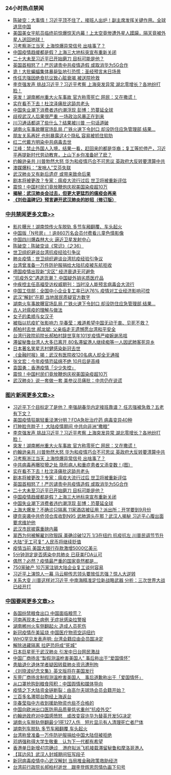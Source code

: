 <div class="catlist">
<h3>24小时热点禁闻</h3>
<ul>
<li><a href="https://github.com/fqnews/bnews/blob/master/cbnews/20200330/1302896.md">陈破空：大事情！习近平顶不住了，接班人出炉！副主席发挥关键作用。全球退货中国 </a></li>
<li><a href="https://github.com/fqnews/bnews/blob/master/funmedia/20200330/1302898.md">美国美女宇航员临终前惊爆惊天内幕！上太空竟惨遭外星人蹂躏，隔天竟被外星人送回地球！</a></li>
<li><a href="https://github.com/fqnews/bnews/blob/master/topimagenews/20200330/1303284.md">习考察浙江当天 上海惊爆异常信号 出啥事了？</a></li>
<li><a href="https://github.com/fqnews/bnews/blob/master/topimagenews/20200330/1302911.md">中国疫情趋缓都是假？上海三大地标突宣布重新关闭</a></li>
<li><a href="https://github.com/fqnews/bnews/blob/master/topimagenews/20200330/1302991.md">二十大未至习近平已开始磨刀 目标可能是他？</a></li>
<li><a href="https://github.com/fqnews/bnews/blob/master/topimagenews/20200330/1303155.md">英国首相怒了！严厉谴责中共疫情造假 或取消华为5G合作</a></li>
<li><a href="https://github.com/fqnews/bnews/blob/master/cnnews/20200330/1302868.md">诡！大批蝙蝠集体暴毙坠地引恐慌：圣经预言末日场景</a></li>
<li><a href="https://github.com/fqnews/bnews/blob/master/cbnews/20200330/1303231.md">传任志强因绝食抗议致心脏衰竭 被送院抢救</a></li>
<li><a href="https://github.com/fqnews/bnews/blob/master/topimagenews/20200330/1303326.md">李克强发声 挑战习近平？习近平考察 上海突发异常 湖北零增长？各地纷打脸！</a></li>
<li><a href="https://github.com/fqnews/bnews/blob/master/topimagenews/20200330/1303308.md">突发！湖南郴州重大火车事故 官方称零死亡 网民：又在撒谎！</a></li>
<li><a href="https://github.com/fqnews/bnews/blob/master/topimagenews/20200330/1303237.md">实在看不下去！杜汶泽痛批这舔共老头</a></li>
<li><a href="https://github.com/fqnews/bnews/blob/master/topimagenews/20200330/1302854.md">中国失业潮下消费者违约潮浮现 彭博：恐蔓延全球</a></li>
<li><a href="https://github.com/fqnews/bnews/blob/master/baitai/20200330/1303229.md">歧视武汉人后果很严重 一场政治风暴正在到来</a></li>
<li><a href="https://github.com/fqnews/bnews/blob/master/cnnews/20200330/1303006.md">川习通话都讲了些什么？结果被川普 一句话道破</a></li>
<li><a href="https://github.com/fqnews/bnews/blob/master/cbnews/20200330/1303415.md">湖南火车事故曝官场乱局 广铁火速下令封口 却没防住应急管理部 结果…</a></li>
<li><a href="https://github.com/fqnews/bnews/blob/master/funmedia/20200330/1302891.md">朋友关系再好 也别暴露这4个隐私 容易被抓住软肋</a></li>
<li><a href="https://github.com/fqnews/bnews/blob/master/cbnews/20200330/1303156.md">红二代戴方明染中共病毒去世</a></li>
<li><a href="https://github.com/fqnews/bnews/blob/master/cbnews/20200330/1303235.md">江峰：禁止外国人入境，结果一看，赶回来的都是华裔；复工等於停产，习近平再提新时代劳动教育，上山下乡你准备好了麽？</a></li>
<li><a href="https://github.com/fqnews/bnews/blob/master/topimagenews/20200330/1303292.md">约翰逊亲共 川普勃然大怒 华为和疫情巧合不可思议 英政府大反转要清算中共</a></li>
<li><a href="https://github.com/fqnews/bnews/blob/master/cbnews/20200330/1303263.md">澳媒爆料：“发哨人”艾芬失联</a></li>
<li><a href="https://github.com/fqnews/bnews/blob/master/cnnews/20200330/1303266.md">武汉肺炎又有新后遗症 或带来致命后果</a></li>
<li><a href="https://github.com/fqnews/bnews/blob/master/topimagenews/20200330/1303236.md">剧本将被更改？专家：瘟疫大流行过后 世卫将被重新评估</a></li>
<li><a href="https://github.com/fqnews/bnews/blob/master/cbnews/20200330/1303340.md">震惊！中国村民们竟放鞭炮庆祝美国染疫超10万</a></li>
<li><b><a href="https://github.com/fqnews/bnews/blob/master/comments/20200211/1275071.md" target="_blank">揭秘：武汉肺炎会过去，但更大更猛烈的瘟疫会再来</a></b></li>
<li><b><a href="https://github.com/fqnews/bnews/blob/master/comments/20200207/1272816.md" target="_blank">《刘伯温碑记》预言避开武汉肺炎的妙招（修订版）</a></b></li>
</ul>
</div>

<div class="catlist">
<h3><a href="https://github.com/fqnews/bnews/blob/master/cbnews/" target="_blank">中共禁闻</a><span><a href="https://github.com/fqnews/bnews/blob/master/cbnews/" target="_blank" rel="nofollow">更多文章>></a></span></h3>
<ul>
<li><a href="https://github.com/fqnews/bnews/blob/master/cbnews/20200331/1303552.md" target="_blank">影片曝光！湖南惊传火车脱轨 多节车厢翻覆、车头起火</a></li>
<li><a href="https://github.com/fqnews/bnews/blob/master/cbnews/20200331/1303528.md" target="_blank">中国版「N号房」！逾860万名会员付费看儿童色情影像</a></li>
<li><a href="https://github.com/fqnews/bnews/blob/master/cbnews/20200331/1303527.md" target="_blank">中国四川爆森林大火 逼近卫星发射中心</a></li>
<li><a href="https://github.com/fqnews/bnews/blob/master/cbnews/20200331/1303520.md" target="_blank">陈破空：陈破空谈《常识》（之36）</a></li>
<li><a href="https://github.com/fqnews/bnews/blob/master/cbnews/20200331/1303499.md" target="_blank">世卫组织避谈台湾抗疫经验引争议</a></li>
<li><a href="https://github.com/fqnews/bnews/blob/master/cbnews/20200331/1303495.md" target="_blank">肺炎疫情：世卫组织避谈台湾抗疫经验引争议</a></li>
<li><a href="https://github.com/fqnews/bnews/blob/master/cbnews/20200330/1303458.md" target="_blank">台湾曾准备一万件防护服捐给大陆抗疫被东航拒收</a></li>
<li><a href="https://github.com/fqnews/bnews/blob/master/cbnews/20200330/1303450.md" target="_blank">德国疫情出现新“灾区” 经济衰退无可避免</a></li>
<li><a href="https://github.com/fqnews/bnews/blob/master/cbnews/20200330/1303438.md" target="_blank">“抗疫外交”遇退货潮？ 中国疑外销劣质医疗品</a></li>
<li><a href="https://github.com/fqnews/bnews/blob/master/cbnews/20200330/1303433.md" target="_blank">中疾控主任高福受访权威期刊：当时没人能预言病毒会大流行</a></li>
<li><a href="https://github.com/fqnews/bnews/blob/master/cbnews/20200330/1303432.md" target="_blank">中国工信部：全国中小企业复工率已达76% 疫情对工业经济影响可控</a></li>
<li><a href="https://github.com/fqnews/bnews/blob/master/cbnews/20200330/1303431.md" target="_blank">武汉“解封”在即 当地居民质疑官方数字</a></li>
<li><a href="https://github.com/fqnews/bnews/blob/master/cbnews/20200330/1303415.md" target="_blank">湖南火车事故曝官场乱局 广铁火速下令封口 却没防住应急管理部 结果…</a></li>
<li><a href="https://github.com/fqnews/bnews/blob/master/cbnews/20200330/1303275.md" target="_blank">古人对瘟疫的理解与做法</a></li>
<li><a href="https://github.com/fqnews/bnews/blob/master/cbnews/20200330/1303276.md" target="_blank">女子的柔顺与女汉子</a></li>
<li><a href="https://github.com/fqnews/bnews/blob/master/cbnews/20200330/1303400.md" target="_blank">被指以抗疫扩张影响力 华春莹：难道希望中国无动于衷、见死不救？</a></li>
<li><a href="https://github.com/fqnews/bnews/blob/master/cbnews/20200330/1303385.md" target="_blank">郝柏村去世 郝龙斌: 父亲临走无遗憾愿台湾和平安全</a></li>
<li><a href="https://github.com/fqnews/bnews/blob/master/cbnews/20200330/1303382.md" target="_blank">台湾行政院前院长郝柏村辞世享年101岁疫情严峻婉谢吊唁</a></li>
<li><a href="https://github.com/fqnews/bnews/blob/master/cbnews/20200330/1303372.md" target="_blank">滞留秘鲁台湾人大多已离开  80名滞留港人继续痴等一人因武肺客死异乡</a></li>
<li><a href="https://github.com/fqnews/bnews/blob/master/cbnews/20200330/1303371.md" target="_blank">日本著名笑星志村健感染新冠去世</a></li>
<li><a href="https://github.com/fqnews/bnews/blob/master/cbnews/20200330/1303365.md" target="_blank">《金融时报》揭：武汉有医院收120名病人却全无通报</a></li>
<li><a href="https://github.com/fqnews/bnews/blob/master/cbnews/20200330/1303364.md" target="_blank">张文宏：今年疫情恐延绵不绝 10月后是高峰</a></li>
<li><a href="https://github.com/fqnews/bnews/blob/master/cbnews/20200330/1303358.md" target="_blank">袁国勇︰香港疫情「少少失控」</a></li>
<li><a href="https://github.com/fqnews/bnews/blob/master/cbnews/20200330/1303340.md" target="_blank">震惊！中国村民们竟放鞭炮庆祝美国染疫超10万</a></li>
<li><a href="https://github.com/fqnews/bnews/blob/master/cbnews/20200330/1303327.md" target="_blank">武汉肺炎》说一套做一套 美参议员痛批：中共仍在说谎</a></li>

</ul>
</div>
<div class="catlist">
<h3><a href="https://github.com/fqnews/bnews/blob/master/topimagenews/" target="_blank">图片新闻</a><span><a href="https://github.com/fqnews/bnews/blob/master/topimagenews/" target="_blank" rel="nofollow">更多文章>></a></span></h3>
<ul>
<li><a href="https://github.com/fqnews/bnews/blob/master/topimagenews/20200331/1303489.md" target="_blank">习近平下个目标定了是他？ 李强胡春华内定接班靠谱？ 任志强被急救？五老有下文？</a></li>
<li><a href="https://github.com/fqnews/bnews/blob/master/topimagenews/20200330/1303428.md" target="_blank">美国疫情狂飙轻重泾渭分明？FDA急批治疗药 病毒变异40种</a></li>
<li><a href="https://github.com/fqnews/bnews/blob/master/topimagenews/20200330/1303427.md" target="_blank">打肿脸充胖子！ 大陆疫情期间 中共向非洲“撒粮”</a></li>
<li><a href="https://github.com/fqnews/bnews/blob/master/topimagenews/20200330/1303326.md" target="_blank">李克强发声 挑战习近平？习近平考察 上海突发异常 湖北零增长？各地纷打脸！</a></li>
<li><a href="https://github.com/fqnews/bnews/blob/master/topimagenews/20200330/1303308.md" target="_blank">突发！湖南郴州重大火车事故 官方称零死亡 网民：又在撒谎！</a></li>
<li><a href="https://github.com/fqnews/bnews/blob/master/topimagenews/20200330/1303292.md" target="_blank">约翰逊亲共 川普勃然大怒 华为和疫情巧合不可思议 英政府大反转要清算中共</a></li>
<li><a href="https://github.com/fqnews/bnews/blob/master/topimagenews/20200330/1303284.md" target="_blank">习考察浙江当天 上海惊爆异常信号 出啥事了？</a></li>
<li><a href="https://github.com/fqnews/bnews/blob/master/topimagenews/20200330/1303268.md" target="_blank">中共病毒再曝狡猾之处 隐形病人和重症患者又添变数！(图）</a></li>
<li><a href="https://github.com/fqnews/bnews/blob/master/topimagenews/20200330/1303237.md" target="_blank">实在看不下去！杜汶泽痛批这舔共老头</a></li>
<li><a href="https://github.com/fqnews/bnews/blob/master/topimagenews/20200330/1303236.md" target="_blank">剧本将被更改？专家：瘟疫大流行过后 世卫将被重新评估</a></li>
<li><a href="https://github.com/fqnews/bnews/blob/master/topimagenews/20200330/1303155.md" target="_blank">英国首相怒了！严厉谴责中共疫情造假 或取消华为5G合作</a></li>
<li><a href="https://github.com/fqnews/bnews/blob/master/topimagenews/20200330/1302991.md" target="_blank">二十大未至习近平已开始磨刀 目标可能是他？</a></li>
<li><a href="https://github.com/fqnews/bnews/blob/master/topimagenews/20200330/1302911.md" target="_blank">中国疫情趋缓都是假？上海三大地标突宣布重新关闭</a></li>
<li><a href="https://github.com/fqnews/bnews/blob/master/topimagenews/20200330/1302854.md" target="_blank">中国失业潮下消费者违约潮浮现 彭博：恐蔓延全球</a></li>
<li><a href="https://github.com/fqnews/bnews/blob/master/topimagenews/20200330/1302804.md" target="_blank">上海大爆发？不确诊只隔离 11家酒店被征用？派出所：开学要到9月份</a></li>
<li><a href="https://github.com/fqnews/bnews/blob/master/topimagenews/20200329/1302796.md" target="_blank">捷克突袭中共侨领仓库收割N95 武肺源头在那？武汉人揭秘 习近平心腹出面要求维护他</a></li>
<li><a href="https://github.com/fqnews/bnews/blob/master/topimagenews/20200329/1302773.md" target="_blank">武汉市民披露重磅内幕</a></li>
<li><a href="https://github.com/fqnews/bnews/blob/master/topimagenews/20200329/1302695.md" target="_blank">翠西为何被解雇刘欣狠踩 美确诊破12万 1/3在纽约 抗疫抗左 川普民调节节升</a></li>
<li><a href="https://github.com/fqnews/bnews/blob/master/topimagenews/20200329/1302675.md" target="_blank">大陆“无工可复” 人民币将继续贬值</a></li>
<li><a href="https://github.com/fqnews/bnews/blob/master/topimagenews/20200329/1302625.md" target="_blank">疫情当前 美国大银行存款激增5000亿美元</a></li>
<li><a href="https://github.com/fqnews/bnews/blob/master/topimagenews/20200329/1302624.md" target="_blank">5分钟测定是否感染中共肺炎 已获美FDA认可</a></li>
<li><a href="https://github.com/fqnews/bnews/blob/master/topimagenews/20200329/1302616.md" target="_blank">偶然？必然？疫情最严重的国家竟然都是&#8230;</a></li>
<li><a href="https://github.com/fqnews/bnews/blob/master/topimagenews/20200329/1302554.md" target="_blank">750家破产 10万家注销大陆企业复工谈何容易</a></li>
<li><a href="https://github.com/fqnews/bnews/blob/master/topimagenews/20200328/1302279.md" target="_blank">习近平上演惊人一幕 马云柳传志领头要放任志强？惊人大逆转</a></li>
<li><a href="https://github.com/fqnews/bnews/blob/master/topimagenews/20200328/1302239.md" target="_blank">关系大变 川普这样对习近平 中南海精准定位新战略武器 分析：三次世界大战已经开打</a></li>

</ul>
</div>
<div class="catlist">
<h3><a href="https://github.com/fqnews/bnews/blob/master/headline/" target="_blank">中国要闻</a><span><a href="https://github.com/fqnews/bnews/blob/master/headline/" target="_blank" rel="nofollow">更多文章>></a></span></h3>
<ul>
<li><a href="https://github.com/fqnews/bnews/blob/master/headline/20200331/1303518.md" target="_blank">各国纷禁粮食出口 中国面临粮荒？</a></li>
<li><a href="https://github.com/fqnews/bnews/blob/master/headline/20200331/1303517.md" target="_blank">河南再现本土病例 无症状感染拉警报</a></li>
<li><a href="https://github.com/fqnews/bnews/blob/master/headline/20200331/1303516.md" target="_blank">湖南郴州火车侧翻起火 造成人员死伤</a></li>
<li><a href="https://github.com/fqnews/bnews/blob/master/headline/20200331/1303515.md" target="_blank">新冠疫情在美延烧  中国医疗物资空运纽约</a></li>
<li><a href="https://github.com/fqnews/bnews/blob/master/headline/20200331/1303511.md" target="_blank">WHO罕见发表声明: 台湾会籍应由会员国决定</a></li>
<li><a href="https://github.com/fqnews/bnews/blob/master/headline/20200331/1303497.md" target="_blank">解除进藏隔离 拉萨恐将成“死城”</a></li>
<li><a href="https://github.com/fqnews/bnews/blob/master/headline/20200331/1303496.md" target="_blank">日本巨星死于武汉肺炎  引发中日台网民激战</a></li>
<li><a href="https://github.com/fqnews/bnews/blob/master/headline/20200330/1303474.md" target="_blank">中国厂商扬言“製假测温枪害美国人”   事后称出于“爱国情怀”</a></li>
<li><a href="https://github.com/fqnews/bnews/blob/master/headline/20200330/1303473.md" target="_blank">患脑退化退休学者疑因转载肺炎资讯遭刑拘</a></li>
<li><a href="https://github.com/fqnews/bnews/blob/master/headline/20200330/1303472.md" target="_blank">《刘晓波纪念文集》英文版将在美国发行</a></li>
<li><a href="https://github.com/fqnews/bnews/blob/master/headline/20200330/1303468.md" target="_blank">东莞厂商扬言制假测温枪害美国人　事后道歉称出于「爱国情怀」</a></li>
<li><a href="https://github.com/fqnews/bnews/blob/master/headline/20200330/1303436.md" target="_blank">从口罩抢购到粮食囤积：中国舆情和媒体导向</a></li>
<li><a href="https://github.com/fqnews/bnews/blob/master/headline/20200330/1303435.md" target="_blank">疫情之下大陆资金链断裂：由高尔夫球场会员会籍开始？</a></li>
<li><a href="https://github.com/fqnews/bnews/blob/master/headline/20200330/1303424.md" target="_blank">三百多名滞鄂台胞经上海返台</a></li>
<li><a href="https://github.com/fqnews/bnews/blob/master/headline/20200330/1303423.md" target="_blank">华春莹指中方收到援助物资也些不合格的</a></li>
<li><a href="https://github.com/fqnews/bnews/blob/master/headline/20200330/1303417.md" target="_blank">中国向欧洲出口医防用品质量低劣重创“抗疫外交”</a></li>
<li><a href="https://github.com/fqnews/bnews/blob/master/headline/20200330/1303411.md" target="_blank">约翰逊政府对中国感愤怒　或改变容许华为替英开发5G决定</a></li>
<li><a href="https://github.com/fqnews/bnews/blob/master/headline/20200330/1303410.md" target="_blank">湖南火车脱轨侧翻最少1死127人伤　短片显示有人清理死亡者尸体</a></li>
<li><a href="https://github.com/fqnews/bnews/blob/master/headline/20200330/1303356.md" target="_blank">湖南列车脱轨 多节车厢翻覆 车头起火</a></li>
<li><a href="https://github.com/fqnews/bnews/blob/master/headline/20200330/1303389.md" target="_blank">台湾称曾准备一万件防护服捐给中国大陆但被拒绝</a></li>
<li><a href="https://github.com/fqnews/bnews/blob/master/headline/20200330/1303388.md" target="_blank">邓炳强称得大学生敬重　认为下一代都有希望</a></li>
<li><a href="https://github.com/fqnews/bnews/blob/master/headline/20200330/1303387.md" target="_blank">香港单日新增41宗确诊　港府拟派飞机接载滞留秘鲁和摩洛哥港人</a></li>
<li><a href="https://github.com/fqnews/bnews/blob/master/headline/20200330/1303386.md" target="_blank">【耳边风】武汉人封城期间狂写段子</a></li>
<li><a href="https://github.com/fqnews/bnews/blob/master/headline/20200330/1303377.md" target="_blank">新冠病毒疫情中心武汉解封 当局推金融政策救助经济</a></li>
<li><a href="https://github.com/fqnews/bnews/blob/master/headline/20200330/1303375.md" target="_blank">台湾前行政院长郝柏村逝世　跟李登辉恩怨情仇画下句号</a></li>

</ul>
</div>